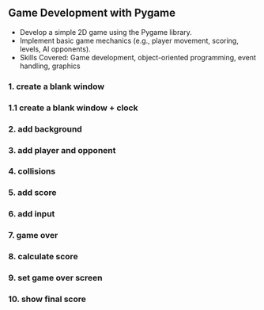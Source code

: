 ## Game Development with Pygame
  - Develop a simple 2D game using the Pygame library.
  - Implement basic game mechanics (e.g., player movement, scoring, levels, AI opponents).
  - Skills Covered: Game development, object-oriented programming, event handling, graphics

### 1. create a blank window
### 1.1 create a blank window + clock
### 2. add background
### 3. add player and opponent
### 4. collisions
### 5. add score
### 6. add input
### 7. game over
### 8. calculate score
### 9. set game over screen
### 10. show final score
